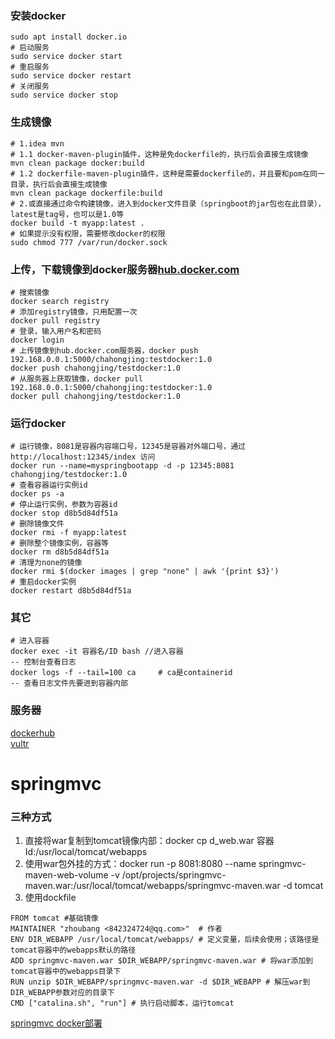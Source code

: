 ### 安装docker
``` shell script
sudo apt install docker.io
# 启动服务
sudo service docker start
# 重启服务
sudo service docker restart
# 关闭服务
sudo service docker stop
```

### 生成镜像
```shell script
# 1.idea mvn
# 1.1 docker-maven-plugin插件，这种是免dockerfile的，执行后会直接生成镜像
mvn clean package docker:build
# 1.2 dockerfile-maven-plugin插件，这种是需要dockerfile的，并且要和pom在同一目录，执行后会直接生成镜像
mvn clean package dockerfile:build
# 2.或直接通过命令构建镜像，进入到docker文件目录（springboot的jar包也在此目录），latest是tag号，也可以是1.0等
docker build -t myapp:latest .
# 如果提示没有权限，需要修改docker的权限
sudo chmod 777 /var/run/docker.sock
```

### 上传，下载镜像到docker服务器[hub.docker.com](https://hub.docker.com)
```shell script
# 搜索镜像
docker search registry
# 添加registry镜像，只用配置一次
docker pull registry
# 登录，输入用户名和密码
docker login
# 上传镜像到hub.docker.com服务器，docker push 192.168.0.0.1:5000/chahongjing:testdocker:1.0
docker push chahongjing/testdocker:1.0
# 从服务器上获取镜像，docker pull 192.168.0.0.1:5000/chahongjing:testdocker:1.0
docker pull chahongjing/testdocker:1.0
```

### 运行docker
```shell script
# 运行镜像，8081是容器内容端口号，12345是容器对外端口号，通过 http://localhost:12345/index 访问
docker run --name=myspringbootapp -d -p 12345:8081 chahongjing/testdocker:1.0
# 查看容器运行实例id
docker ps -a
# 停止运行实例，参数为容器id
docker stop d8b5d84df51a
# 删除镜像文件
docker rmi -f myapp:latest
# 删除整个镜像实例，容器等
docker rm d8b5d84df51a
# 清理为none的镜像
docker rmi $(docker images | grep "none" | awk '{print $3}')
# 重启docker实例
docker restart d8b5d84df51a
```

### 其它
```shell script
# 进入容器
docker exec -it 容器名/ID bash //进入容器
-- 控制台查看日志
docker logs -f --tail=100 ca     # ca是containerid
-- 查看日志文件先要进到容器内部
```

### 服务器
[dockerhub](https://hub.docker.com/) <br>
[vultr](https://my.vultr.com)

# springmvc
### 三种方式
1. 直接将war复制到tomcat镜像内部：docker cp d_web.war 容器Id:/usr/local/tomcat/webapps
2. 使用war包外挂的方式：docker run -p 8081:8080 --name springmvc-maven-web-volume -v /opt/projects/springmvc-maven.war:/usr/local/tomcat/webapps/springmvc-maven.war -d tomcat
3. 使用dockfile
```shell script
FROM tomcat #基础镜像
MAINTAINER "zhoubang <842324724@qq.com>"  # 作者
ENV DIR_WEBAPP /usr/local/tomcat/webapps/ # 定义变量，后续会使用；该路径是tomcat容器中的webapps默认的路径
ADD springmvc-maven.war $DIR_WEBAPP/springmvc-maven.war # 将war添加到tomcat容器中的webapps目录下
RUN unzip $DIR_WEBAPP/springmvc-maven.war -d $DIR_WEBAPP # 解压war到DIR_WEBAPP参数对应的目录下
CMD ["catalina.sh", "run"] # 执行启动脚本，运行tomcat
```

[springmvc docker部署](https://www.yuque.com/zhoubang/docker/docker-deploy-springmvc-maven)